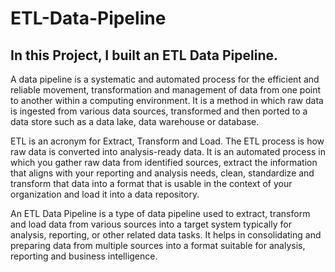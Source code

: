 # ETL-Data-Pipeline
## In this Project, I built an ETL Data Pipeline. 

 A data pipeline is a systematic and automated process for the efficient and reliable movement, transformation and management of data from one point to another within a computing environment. It is a method in which raw data is ingested from various data sources, transformed and then ported to a data store such as a data lake, data warehouse or database. 

ETL is an acronym for Extract, Transform and Load. The ETL process is how raw data is converted into analysis-ready data. It is an automated process in which you gather raw data from identified sources, extract the information that aligns with your reporting and analysis needs, clean, standardize and transform that data into a format that is usable in the context of your organization and load it into a data repository. 

An ETL Data Pipeline is a type of data pipeline used to extract, transform and load data from various sources into a target system typically for analysis, reporting, or other related data tasks. It helps in consolidating and preparing data from multiple sources into a format suitable for analysis, reporting and business intelligence. 


